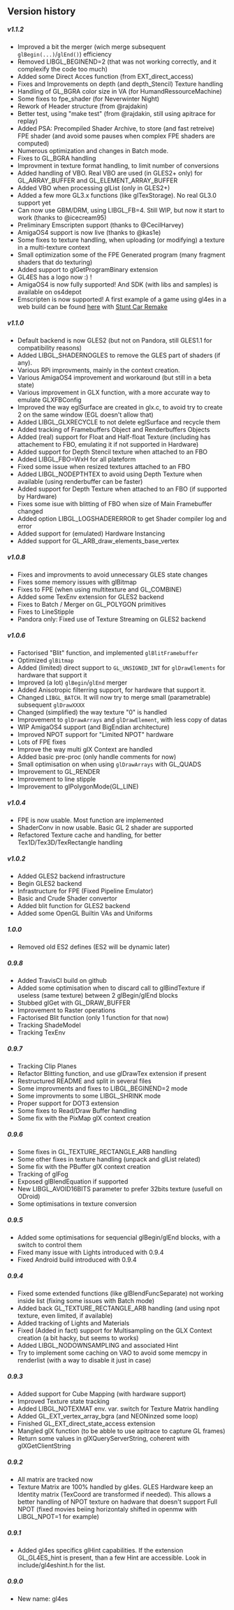 Version history
----
##### v1.1.2
* Improved a bit the merger (wich merge subsequent `glBegin(...)`/`glEnd()`) efficiency
* Removed LIBGL_BEGINEND=2 (that was not working correctly, and it complexify the code too much)
* Added some Direct Acces function (from EXT_direct_access)
* Fixes and Improvements on depth (and depth_Stencil) Texture handling
* Handling of GL_BGRA color size in VA (for HumandRessourceMachine)
* Some fixes to fpe_shader (for Neverwinter Night)
* Rework of Header structure (from @rajdakin)
* Better test, using "make test" (from @rajdakin, still using apitrace for replay)
* Added PSA: Precompiled Shader Archive, to store (and fast retreive) FPE shader (and avoid some pauses when complex FPE shaders are computed)
* Numerous optimization and changes in Batch mode.
* Fixes to GL_BGRA handling
* Improvment in texture format handling, to limit number of conversions
* Added handling of VBO. Real VBO are used (in GLES2+ only) for GL_ARRAY_BUFFER and GL_ELEMENT_ARRAY_BUFFER
* Added VBO when processing glList (only in GLES2+)
* Added a few more GL3.x functions (like glTexStorage). No real GL3.0 support yet
* Can now use GBM/DRM, using LIBGL_FB=4. Still WIP, but now it start to work (thanks to @icecream95)
* Preliminary Emscripten support (thanks to @CecilHarvey)
* AmigaOS4 support is now live (thanks to @kas1e)
* Some fixes to texture handling, when uploading (or modifying) a texture in a multi-texture context
* Small optimization some of the FPE Generated program (many fragment shaders that do texturing)
* Added support to glGetProgramBinary extension
* GL4ES has a logo now :) !
* AmigaOS4 is now fully supported! And SDK (with libs and samples) is available on os4depot
* Emscripten is now supported! A first example of a game using gl4es in a web build can be found [here](http://ptitseb.github.io/stuntcarremake/) with [Stunt Car Remake](https://github.com/ptitSeb/stuntcarremake)


##### v1.1.0
* Default backend is now GLES2 (but not on Pandora, still GLES1.1 for compatibility reasons)
* Added LIBGL_SHADERNOGLES to remove the GLES part of shaders (if any).
* Various RPi improvments, mainly in the context creation.
* Various AmigaOS4 improvement and workaround (but still in a beta state)
* Various improvement in GLX function, with a more accurate way to emulate GLXFBConfig
* Improved the way eglSurface are created in glx.c, to avoid try to create 2 on the same window (EGL doesn't allow that)
* Added LIBGL_GLXRECYCLE to not delete eglSurface and recycle them
* Added tracking of Framebuffers Object and Renderbuffers Objects
* Added (real) support for Float and Half-float Texture (including has attachement to FBO, emulating it if not supported in Hardware)
* Added support for Depth Stencil texture when attached to an FBO
* Added LIBGL_FBO=WxH for all plateform
* Fixed some issue when resized textures attached to an FBO
* Added LIBGL_NODEPTHTEX to avoid using Depth Texture when available (using renderbuffer can be faster)
* Added support for Depth Texture when attached to an FBO (if supported by Hardware)
* Fixes some isue with blitting of FBO when size of Main Framebuffer changed
* Added option LIBGL_LOGSHADERERROR to get Shader compiler log and error
* Added support for (emulated) Hardware Instancing
* Added support for GL_ARB_draw_elements_base_vertex

##### v1.0.8
* Fixes and improvments to avoid unnecessary GLES state changes
* Fixes some memory issues with glBitmap
* Fixes to FPE (when using multitexture and GL_COMBINE)
* Added some TexEnv extension for GLES2 backend
* Fixes to Batch / Merger on GL_POLYGON primitives
* Fixes to LineStipple
* Pandora only: Fixed use of Texture Streaming on GLES2 backend

##### v1.0.6
* Factorised "Blit" function, and implemented `glBlitFramebuffer`
* Optimized `glBitmap`
* Added (limited) direct support to `GL_UNSIGNED_INT` for `glDrawElements` for hardware that support it
* Improved (a lot) `glBegin`/`glEnd` merger
* Added Anisotropic filterring support, for hardware that support it.
* Changed `LIBGL_BATCH`. It will now try to merge small (parametrable) subsequent `glDrawXXXX`
* Changed (simplified) the way texture "0" is handled
* Improvement to `glDrawArrays` and `glDrawElement`, with less copy of datas
* WIP AmigaOS4 support (and BigEndian architecture)
* Improved NPOT support for "Limited NPOT" hardware
* Lots of FPE fixes
* Improve the way multi glX Context are handled
* Added basic pre-proc (only handle comments for now)
* Small optimisation on when using `glDrawArrays` with GL_QUADS
* Improvement to GL_RENDER
* Improvement to line stipple
* Improvement to glPolygonMode(GL_LINE)
 
##### v1.0.4
 * FPE is now usable. Most function are implemented
 * ShaderConv in now usable. Basic GL 2 shader are supported
 * Refactored Texture cache and handling, for better Tex1D/Tex3D/TexRectangle handling

##### v1.0.2
 * Added GLES2 backend infrastructure
 * Begin GLES2 backend
 * Infrastructure for FPE (Fixed Pipeline Emulator)
 * Basic and Crude Shader convertor
 * Added blit function for GLES2 backend
 * Added some OpenGL Builtin VAs and Uniforms

##### 1.0.0
 * Removed old ES2 defines (ES2 will be dynamic later)

##### 0.9.8
 * Added TravisCI build on github
 * Added some optimisation when to discard call to glBindTexture if useless (same texture) between 2 glBegin/glEnd blocks
 * Stubbed glGet with GL_DRAW_BUFFER
 * Improvement to Raster operations
 * Factorised Blit function (only 1 function for that now)
 * Tracking ShadeModel
 * Tracking TexEnv
 
##### 0.9.7
 * Tracking Clip Planes
 * Refactor Blitting function, and use glDrawTex extension if present
 * Restructured README and split in several files
 * Some improvments and fixes to LIBGL_BEGINEND=2 mode
 * Some improvments to some LIBGL_SHRINK mode
 * Proper support for DOT3 extension
 * Some fixes to Read/Draw Buffer handling
 * Some fix with the PixMap glX context creation
 
##### 0.9.6
 * Some fixes in GL_TEXTURE_RECTANGLE_ARB handling
 * Some other fixes in texture handling (unpack and glList related)
 * Some fix with the PBuffer glX context creation
 * Tracking of glFog
 * Exposed glBlendEquation if supported
 * New LIBGL_AVOID16BITS parameter to prefer 32bits texture (usefull on ODroid)
 * Some optimisations in texture conversion

##### 0.9.5
 * Added some optimisations for sequencial glBegin/glEnd blocks, with a switch to control them
 * Fixed many issue with Lights introduced with 0.9.4
 * Fixed Android build introduced with 0.9.4

##### 0.9.4
 * Fixed some extended functions (like glBlendFuncSeparate) not working inside list (fixing some issues with Batch mode)
 * Added back GL_TEXTURE_RECTANGLE_ARB handling (and using npot texture, even limited, if available)
 * Added tracking of Lights and Materials
 * Fixed (Added in fact) support for Multisampling on the GLX Context creation (a bit hacky, but seems to works)
 * Added LIBGL_NODOWNSAMPLING and associated Hint
 * Try to implement some caching on VAO to avoid some memcpy in renderlist (with a way to disable it just in case)

##### 0.9.3
 * Added support for Cube Mapping (with hardware support)
 * Improved Texture state tracking
 * Added LIBGL_NOTEXMAT env. var. switch for Texture Matrix handling
 * Added GL_EXT_vertex_array_bgra (and NEONinzed some loop)
 * Finished GL_EXT_direct_state_access extension
 * Mangled glX function (to be abble to use apitrace to capture GL frames)
 * Return some values in glXQueryServerString, coherent with glXGetClientString

##### 0.9.2
 * All matrix are tracked now
 * Texture Matrix are 100% handled by gl4es. GLES Hardware keep an Identity matrix (TexCoord are transformed if needed). This allows a better handling of NPOT texture on hadware that doesn't support Full NPOT (fixed movies beiing horizontaly shifted in openmw with LIBGL_NPOT=1 for example)

##### 0.9.1
 * Added gl4es specifics glHint capabilities. If the extension GL_GL4ES_hint is present, than a few Hint are accessible. Look in include/gl4eshint.h for the list.

##### 0.9.0
 * New name: gl4es
